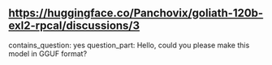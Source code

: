 ## https://huggingface.co/Panchovix/goliath-120b-exl2-rpcal/discussions/3

contains_question: yes
question_part: Hello, could you please make this model in GGUF format?